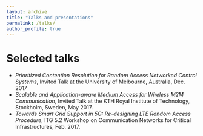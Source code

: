 ```yaml
---
layout: archive
title: "Talks and presentations"
permalink: /talks/
author_profile: true
---
```


Selected talks
=========
* *Prioritized Contention Resolution for Random Access Networked Control Systems*, Invited Talk at the University
of Melbourne, Australia, Dec. 2017
* *Scalable and Application-aware Medium Access for Wireless M2M Communication*, Invited Talk at the KTH
Royal Institute of Technology, Stockholm, Sweden, May 2017.
* *Towards Smart Grid Support in 5G: Re-designing LTE Random Access Procedure*, ITG 5.2 Workshop on
Communication Networks for Critical Infrastructures, Feb. 2017.
